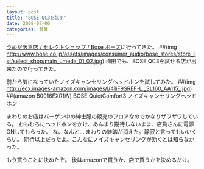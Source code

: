 ```yaml
---
layout: post
title: "BOSE QC3を試す"
date: 2008-07-06
categories: 音楽
---
```

[うめだ阪急店 / セレクトショップ / Bose ボーズ](http://www.bose.co.jp/jp_jp?url=/consumer_audio/bose_stores/store_list/umeda.jsp&ck=0)に行ってきた。
##(img http://www.bose.co.jp/assets/images/consumer_audio/bose_stores/store_list/select_shop/main_umeda_01_02.jpg)  梅田でも、BOSE QC3を試せる店が出来たので行ってきた。

前から気になっていたノイズキャンセリングヘッドホンを試してみた。
##(img http://ecx.images-amazon.com/images/I/41iF9SREF-L._SL160_AA115_.jpg) 
##(amazon B0016FXR1W)  BOSE QuietComfort3 ノイズキャンセリングヘッドホン

まわりのお店はバーゲン中の紳士服の販売のフロアなのでかなりザワザワしている。
おもむろにヘッドホンをかけ、あんまり期待しないまま、店員さんに電源ONしてもらった。
な、なんと... まわりの雑踏が消えた。静寂と言ってもいいくらい。
期待以上だったよ。こんなにノイズキャンセリングが効くとは知らなかった。

もう買うことに決めたぞ。
後はamazonで買うか、店で買うかを決めるだけ。
